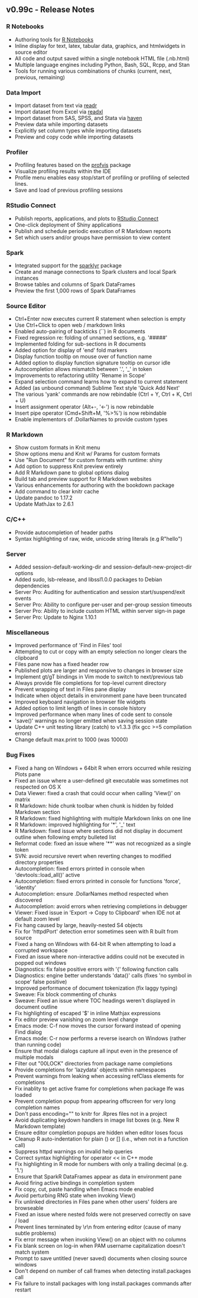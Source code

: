 ## v0.99c - Release Notes

### R Notebooks

* Authoring tools for [R Notebooks](http://rmarkdown.rstudio.com/r_notebooks.html)
* Inline display for text, latex, tabular data, graphics, and htmlwidgets in source editor
* All code and output saved within a single notebook HTML file (.nb.html)
* Multiple language engines including Python, Bash, SQL, Rcpp, and Stan
* Tools for running various combinations of chunks (current, next, previous, remaining)

### Data Import

* Import dataset from text via [readr](https://github.com/hadley/readr)
* Import dataset from Excel via [readxl](https://github.com/hadley/readxl)
* Import dataset from SAS, SPSS, and Stata via [haven](https://github.com/hadley/haven)
* Preview data while importing datasets
* Explicitly set column types while importing datasets
* Preview and copy code while importing datasets

### Profiler

* Profiling features based on the [profvis](https://github.com/rstudio/profvis) package
* Visualize profiling results within the IDE
* Profile menu enables easy stop/start of profiling or profiling of selected lines.
* Save and load of previous profiling sessions

### RStudio Connect

* Publish reports, applications, and plots to [RStudio Connect](https://www.rstudio.com/products/connect/)
* One-click deployment of Shiny applications
* Publish and schedule periodic execution of R Markdown reports 
* Set which users and/or groups have permission to view content

### Spark 

* Integrated support for the [sparklyr](http://spark.rstudio.com) package
* Create and manage connections to Spark clusters and local Spark instances
* Browse tables and columns of Spark DataFrames
* Preview the first 1,000 rows of Spark DataFrames

### Source Editor

* Ctrl+Enter now executes current R statement when selection is empty
* Use Ctrl+Click to open web / markdown links
* Enabled auto-pairing of backticks (\`\`) in R documents
* Fixed regression re: folding of unnamed sections, e.g. '#####'
* Implemented folding for sub-sections in R documents
* Added option for display of 'end' fold markers
* Display function tooltip on mouse over of function name
* Added option to display function signature tooltip on cursor idle
* Autocompletion allows mismatch between '.', '\_' in token
* Improvements to refactoring utility 'Rename in Scope'
* Expand selection command learns how to expand to current statement
* Added (as unbound command) Sublime Text style 'Quick Add Next'
* The various 'yank' commands are now rebindable (Ctrl + Y, Ctrl + K, Ctrl + U)
* Insert assignment operator (Alt+-, '<-') is now rebindable
* Insert pipe operator (Cmd+Shift+M, '%>%') is now rebindable
* Enable implementors of .DollarNames to provide custom types

### R Markdown

* Show custom formats in Knit menu
* Show options menu and Knit w/ Params for custom formats
* Use "Run Document" for custom formats with runtime: shiny
* Add option to suppress Knit preview entirely
* Add R Markdown pane to global options dialog
* Build tab and preview support for R Markdown websites
* Various enhancements for authoring with the bookdown package
* Add command to clear knitr cache
* Update pandoc to 1.17.2
* Update MathJax to 2.6.1

### C/C++

* Provide autocompletion of header paths
* Syntax highlighting of raw, wide, unicode string literals (e.g R"hello")

### Server

* Added session-default-working-dir and session-default-new-project-dir options 
* Added sudo, lsb-release, and libssl1.0.0 packages to Debian dependencies
* Server Pro: Auditing for authentication and session start/suspend/exit events
* Server Pro: Ability to configure per-user and per-group session timeouts
* Server Pro: Ability to include custom HTML within server sign-in page
* Server Pro: Update to Nginx 1.10.1

### Miscellaneous

* Improved performance of 'Find in Files' tool
* Attempting to cut or copy with an empty selection no longer clears the clipboard
* Files pane now has a fixed header row
* Published plots are larger and responsive to changes in browser size
* Implement gt/gT bindings in Vim mode to switch to next/previous tab
* Always provide file completions for top-level current directory
* Prevent wrapping of text in Files pane display
* Indicate when object details in environment pane have been truncated
* Improved keyboard navigation in browser file widgets
* Added option to limit length of lines in console history
* Improved performance when many lines of code sent to console
* 'save()' warnings no longer emitted when saving session state
* Update C++ unit testing library (catch) to v1.3.3 (fix gcc >=5 compilation errors)
* Change default max.print to 1000 (was 10000)

### Bug Fixes

* Fixed a hang on Windows + 64bit R when errors occurred while resizing Plots pane
* Fixed an issue where a user-defined git executable was sometimes not respected on OS X
* Data Viewer: fixed a crash that could occur when calling 'View()' on matrix
* R Markdown: hide chunk toolbar when chunk is hidden by folded Markdown section
* R Markdown: fixed highlighting with multiple Markdown links on one line
* R Markdown: improved highlighting for '\*', '\_' text
* R Markdown: fixed issue where sections did not display in document outline when following empty bulleted list
* Reformat code: fixed an issue where '\*\*' was not recognized as a single token
* SVN: avoid recursive revert when reverting changes to modified directory properties
* Autocompletion: fixed errors printed in console when 'devtools::load_all()' active
* Autocompletion: fixed errors printed in console for functions 'force', 'identity'
* Autocompletion: ensure .DollarNames method respected when discovered
* Autocompletion: avoid errors when retrieving completions in debugger
* Viewer: Fixed issue in 'Export -> Copy to Clipboard' when IDE not at default zoom level
* Fix hang caused by large, heavily-nested S4 objects
* Fix for 'httpdPort' detection error sometimes seen with R built from source
* Fixed a hang on Windows with 64-bit R when attempting to load a corrupted workspace
* Fixed an issue where non-interactive addins could not be executed in popped out windows
* Diagnostics: fix false positive errors with '{' following function calls
* Diagnostics: engine better understands 'data()' calls (fixes 'no symbol in scope' false positive)
* Improved performance of document tokenization (fix laggy typing)
* Sweave: Fix block commenting of chunks
* Sweave: Fixed an issue where TOC headings weren't displayed in document outline
* Fix highlighting of escaped '$' in inline Mathjax expressions
* Fix editor preview vanishing on zoom level change
* Emacs mode: C-f now moves the cursor forward instead of opening Find dialog
* Emacs mode: C-r now performs a reverse isearch on Windows (rather than running code)
* Ensure that modal dialogs capture all input even in the presence of multiple modals
* Filter out "00LOCK" directories from package name completions
* Provide completions for 'lazydata' objects within namespaces
* Prevent warnings from leaking when accessing refClass elements for completions
* Fix inablity to get active frame for completions when package lfe was loaded
* Prevent completion popup from appearing offscreen for very long completion names
* Don't pass encoding="" to knitr for .Rpres files not in a project
* Avoid duplicating keydown handlers in image list boxes (e.g. New R Markdown template)
* Ensure editor completion popups are hidden when editor loses focus
* Cleanup R auto-indentation for plain () or [] (i.e., when not in a function call)
* Suppress httpd warnings on invalid help queries 
* Correct syntax highlighting for operator << in C++ mode
* Fix highlighting in R mode for numbers with only a trailing decimal (e.g. '1.')
* Ensure that SparkR DataFrames appear as data in environment pane
* Avoid firing active bindings in completion system
* Fix copy, cut, paste handling when Emacs mode enabled
* Avoid perturbing RNG state when invoking View()
* Fix unlinked directories in Files pane when other users' folders are browseable
* Fixed an issue where nested folds were not preserved correctly on save / load
* Prevent lines terminated by \r\n from entering editor (cause of many subtle problems)
* Fix error message when invoking View() on an object with no columns
* Fix blank screen on log-in when PAM username capitalization doesn't match system
* Prompt to save untitled (never saved) documents when closing source windows
* Don't depend on number of call frames when detecting install.packages call
* Fix failure to install packages with long install.packages commands after restart



